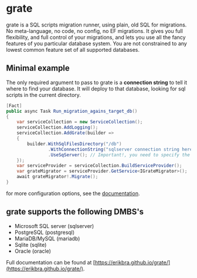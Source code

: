 # grate

grate is a SQL scripts migration runner, using plain, old SQL for migrations. No meta-language, no code, no config,
no EF migrations. It gives you full flexibility, and full control of your migrations, and lets you use
all the fancy features of you particular database system. You are not constrained to any lowest common
feature set of all supported databases.

## Minimal example
The only required argument to pass to grate is a **connection string** to tell it where to find your database. 
It will deploy to that database, looking for sql scripts in the current directory.

```csharp
[Fact]
public async Task Run_migration_agains_target_db()
{
    var serviceCollection = new ServiceCollection();
    serviceCollection.AddLogging();
    serviceCollection.AddGrate(builder =>
    {
        builder.WithSqlFilesDirectory("/db")
                .WithConnectionString("sqlserver connection string here")
                .UseSqServer(); // Important!, you need to specify the database type to use.
    });
    var serviceProvider = serviceCollection.BuildServiceProvider();
    var grateMigrator = serviceProvider.GetService<IGrateMigrator>();
    await grateMigrator!.Migrate();
}
```

for more configuration options, see the [documentation](https://erikbra.github.io/grate/configuration-options/).



## grate supports the following DMBS's

* Microsoft SQL server (sqlserver)
* PostgreSQL (postgresql)
* MariaDB/MySQL (mariadb)
* Sqlite (sqlite)
* Oracle (oracle)

Full documentation can be found at [https://erikbra.github.io/grate/](https://erikbra.github.io/grate/).


